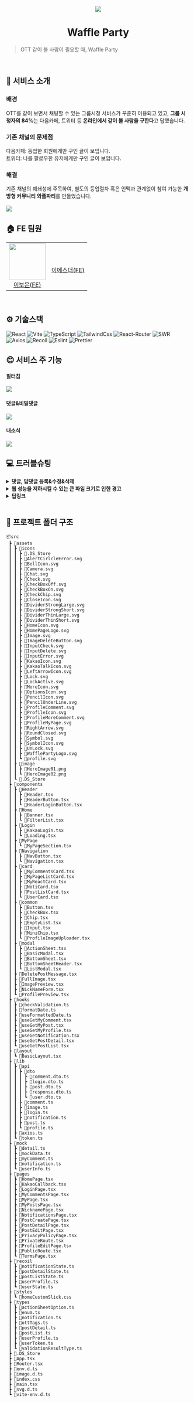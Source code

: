 <div>
<div align="center">
    <img src="https://github.com/Wagu-Wagu/Waffle-party-FE/assets/111286497/e3c15c59-fcee-466c-85da-d425bf9bef77"/><h1><b>Waffle Party</b></h1>
</div>

> OTT 같이 볼 사람이 필요할 때, Waffle Party

<br/>
<h2>📢 서비스 소개</h2>
<h3>배경</h3>
OTT를 같이 보면서 채팅할 수 있는 그룹시청 서비스가 꾸준히 이용되고 있고, <b>그룹 시청자의 84%</b>는 다음카페, 트위터 등 <b>온라인에서 같이 볼 사람을 구한다</b>고 답했습니다.

<h3>기존 채널의 문제점</h3>
다음카페: 등업한 회원에게만 구인 글이 보입니다.<br/>
트위터: 나를 팔로우한 유저에게만 구인 글이 보입니다.

<h3>해결</h3>
기존 채널의 폐쇄성에 주목하여, 별도의 등업절차 혹은 인맥과 관계없이 참여 가능한 <b>개방형 커뮤니티 와플파티</b>를 만들었습니다.
<br/><br/>
<img src="https://github.com/Wagu-Wagu/Waffle-party-BE/assets/77230391/805c5883-8785-46fe-a1d7-802499519a05"/>

<br/>
<h2>🏠 FE 팀원</h2>
<table>
  <tr>
    <td align="center">
      <a href="https://github.com/boeunLee">
        <img
          src="https://github.com/Wagu-Wagu/Waffle-party-FE/assets/111286497/f29f8608-90e1-4bba-a23f-a5a895807a72"
          width="100px;"
        /><br />이보은(FE)</a><br />
    </td>
    <td align="center">
      <a href="https://github.com/Stilllee">
       <br />이에스더(FE)</a><br />
    </td>
  </tr>
</table>
<br/>
<h2>⚙️ 기술스택</h2>

![React](https://badgen.net/badge/React/v18.2.0/61DAFB)
![Vite](https://badgen.net/badge/Vite/v5.2.0/646CFF)
![TypeScript](https://badgen.net/badge/TypeScript/v5.2.2/3178C6)
![TailwindCss](https://badgen.net/badge/Tailwind/v3.4.3/DB7093?)
![React-Router](https://badgen.net/badge/React-Router/v6.23.1/CA4245)
![SWR](https://badgen.net/badge/SWR/v2.2.5/FF4154)
![Axios](https://badgen.net/badge/Axios/v1.7.1/5A29E4?)
![Recoil](https://badgen.net/badge/Recoil/v0.7.7/3578E5)
![Eslint](https://badgen.net/badge/Eslint/v8.57.0/4B32C3?)
![Prettier](https://badgen.net/badge/Prettier/v3.2.5/F7B93E?)
<br/>

<h2>😊 서비스 주 기능</h2>
<h4>필터칩</h4>
<img src="https://github.com/Wagu-Wagu/Waffle-party-FE/assets/111286497/d6856de1-ff12-4404-80c5-a3c35f7a1f0e"/>
<h4>댓글&비밀댓글</h4>
<img src="https://github.com/Wagu-Wagu/Waffle-party-FE/assets/111286497/4b9acd5a-d681-4021-85d8-35df9577cce9"/>
<h4>내소식</h4>
<img src="https://github.com/Wagu-Wagu/Waffle-party-FE/assets/111286497/26c631b6-0796-4038-8ba3-e173e9c65519"/>

<br/>
<h2>💻 트러블슈팅</h2>
<details>
	<summary><b>댓글, 답댓글 등록&수정&삭제</b></summary>
  댓글과 답댓글 데이터가 변경될 때, 사용자에게 즉각적으로 변경된 내용을 반영하는 것이 중요합니다. 
  
  >이를 위해 데이터가 변경되었을 때 새로고침을 요구하지 않고, SWR 라이브러리에서 제공하는 <b>`mutate 함수`</b>를 사용했습니다.

<b>`mutate함수`</b>는 서버의 데이터를 최신화시키고, SWR에서 fetch한 값으로 데이터를 다시 변경합니다.

<br/>
<pre>const useGetPostDetail = (postId: string) => {
  const { data, mutate, isLoading } = useSWR...

return {
postDetailData: data?.data,
isLoading: isLoading,
refetch: mutate,
};
};</pre>

<pre>useEffect(() => {
if (refresh) {
refetch(); // 데이터 갱신을 위한 함수 호출
setRefresh(false); // 갱신 후 상태 초기화
}
}, [refresh, refetch]);</pre>
</details>
<details>
	<summary><b>웹 성능을 저하시킬 수 있는 큰 파일 크기로 인한 경고</b></summary>
<img src="https://github.com/Wagu-Wagu/Waffle-party-FE/assets/111286497/1bff9ea5-27b4-4264-807c-2b4bfa34e638"/>

> 웹 페이지의 초기 로드 시간은 페이지의 성능에 큰 영향을 미치므로, 큰 파일을 최소화하기 위해 `lazy`를 사용하여 <b>청크 크기</b>를 줄였습니다.

1. 기존에는 Index.js에 모두 담겨있었습니다. 이를 lazy를 사용하여 라우팅으로 분리된 각 페이지를 split 하였습니다.
2. Suspense는 컴포넌트 로딩중 fallback이 발생할때 보여집니다.

- 개선된 모습
<img alt="chunk개선" src="https://github.com/Wagu-Wagu/Waffle-party-FE/assets/111286497/c03a23ab-3c94-4e4d-8aae-7610b2b98ed4">
</details>
<details>
	<summary><b>딥링크</b></summary>
서비스의 디자인은 다크 모드를 기본으로 제작되었습니다. 하지만 삼성 브라우저의 다크 모드 접속 시, 다음과 같은 문제가 발생하였습니다.

1. `prefers-color-scheme CSS` 기능을 지원하지 않아 다크 모드를 감지하지 못하는 문제가 발생했습니다.
2. 삼성 브라우저 자체의 알고리즘으로 색상이 변경되어, 의도하지 않은 디자인이 표시되었습니다.

> 이러한 문제를 해결하기 위해 삼성 브라우저에서 접속할 경우, <b>`딥링크`를 사용하여 크롬 브라우저로 열리도록</b> 수정하였습니다.

<pre>const userAgent = navigator.userAgent;
const isSamsung = userAgent.includes("SamsungBrowser");

const url = window.location.href;

// 삼성 브라우저일 경우 root 요소에 samsung 클래스 추가
if (isSamsung) {
  window.alert("와플파티는 크롬에 최적화되어있습니다.\n크롬으로 이동할까요?",);
  // window.location.href를 변경하여 리디렉션
  const url = window.location.href;
  // http 혹은 https
  const protocol = window.location.protocol.replace(":", "");
  // 크롬 앱이 없다면, playstore 크롬 앱 다운로드 링크로 이동
  window.location.href = `intent://${url.replace(/^https?:\/\//,"",)}#Intent;scheme=${protocol};package=com.android.chrome;S.browser_fallback_url=https://play.google.com/store/apps/details?id=com.android.chrome;end`;
  }</pre>
</details>

<br/>
<h2>📁 프로젝트 폴더 구조</h2>

```
📦src
 ┣ 📂assets
 ┃ ┣ 📂icons
 ┃ ┃ ┣ 📜.DS_Store
 ┃ ┃ ┣ 📜AlertCirlcleError.svg
 ┃ ┃ ┣ 📜BellIcon.svg
 ┃ ┃ ┣ 📜Camera.svg
 ┃ ┃ ┣ 📜Chat.svg
 ┃ ┃ ┣ 📜Check.svg
 ┃ ┃ ┣ 📜CheckBoxOff.svg
 ┃ ┃ ┣ 📜CheckBoxOn.svg
 ┃ ┃ ┣ 📜CheckChip.svg
 ┃ ┃ ┣ 📜CloseIcon.svg
 ┃ ┃ ┣ 📜DividerStrongLarge.svg
 ┃ ┃ ┣ 📜DividerStrongShort.svg
 ┃ ┃ ┣ 📜DividerThinLarge.svg
 ┃ ┃ ┣ 📜DividerThinShort.svg
 ┃ ┃ ┣ 📜HomeIcon.svg
 ┃ ┃ ┣ 📜HomePageLogo.svg
 ┃ ┃ ┣ 📜Image.svg
 ┃ ┃ ┣ 📜ImageDeleteButton.svg
 ┃ ┃ ┣ 📜InputCheck.svg
 ┃ ┃ ┣ 📜InputDelete.svg
 ┃ ┃ ┣ 📜InputError.svg
 ┃ ┃ ┣ 📜KakaoIcon.svg
 ┃ ┃ ┣ 📜KakaoTalkIcon.svg
 ┃ ┃ ┣ 📜LeftArrowIcon.svg
 ┃ ┃ ┣ 📜Lock.svg
 ┃ ┃ ┣ 📜LockActive.svg
 ┃ ┃ ┣ 📜MoreIcon.svg
 ┃ ┃ ┣ 📜OptionsIcon.svg
 ┃ ┃ ┣ 📜PencilIcon.svg
 ┃ ┃ ┣ 📜PencilUnderLine.svg
 ┃ ┃ ┣ 📜ProfileComment.svg
 ┃ ┃ ┣ 📜ProfileIcon.svg
 ┃ ┃ ┣ 📜ProfileMoreComment.svg
 ┃ ┃ ┣ 📜ProfileMyPage.svg
 ┃ ┃ ┣ 📜RightArrow.svg
 ┃ ┃ ┣ 📜RoundClosed.svg
 ┃ ┃ ┣ 📜Symbol.svg
 ┃ ┃ ┣ 📜SymbolIcon.svg
 ┃ ┃ ┣ 📜UnLock.svg
 ┃ ┃ ┣ 📜WafflePartyLogo.svg
 ┃ ┃ ┗ 📜profile.svg
 ┃ ┣ 📂image
 ┃ ┃ ┣ 📜HeroImage01.png
 ┃ ┃ ┗ 📜HeroImage02.png
 ┃ ┗ 📜.DS_Store
 ┣ 📂components
 ┃ ┣ 📂Header
 ┃ ┃ ┣ 📜Header.tsx
 ┃ ┃ ┣ 📜HeaderButton.tsx
 ┃ ┃ ┗ 📜HeaderLoginButton.tsx
 ┃ ┣ 📂Home
 ┃ ┃ ┣ 📜Banner.tsx
 ┃ ┃ ┗ 📜FilterList.tsx
 ┃ ┣ 📂Login
 ┃ ┃ ┣ 📜KakaoLogin.tsx
 ┃ ┃ ┗ 📜Loading.tsx
 ┃ ┣ 📂MyPage
 ┃ ┃ ┗ 📜MyPageSection.tsx
 ┃ ┣ 📂Navigation
 ┃ ┃ ┣ 📜NavButton.tsx
 ┃ ┃ ┗ 📜Navigation.tsx
 ┃ ┣ 📂card
 ┃ ┃ ┣ 📜MyCommentsCard.tsx
 ┃ ┃ ┣ 📜MyPageListCard.tsx
 ┃ ┃ ┣ 📜MyReactCard.tsx
 ┃ ┃ ┣ 📜NotiCard.tsx
 ┃ ┃ ┣ 📜PostListCard.tsx
 ┃ ┃ ┗ 📜UserCard.tsx
 ┃ ┣ 📂common
 ┃ ┃ ┣ 📜Button.tsx
 ┃ ┃ ┣ 📜CheckBox.tsx
 ┃ ┃ ┣ 📜Chip.tsx
 ┃ ┃ ┣ 📜EmptyList.tsx
 ┃ ┃ ┣ 📜Input.tsx
 ┃ ┃ ┣ 📜MiniChip.tsx
 ┃ ┃ ┗ 📜ProfileImageUploader.tsx
 ┃ ┣ 📂modal
 ┃ ┃ ┣ 📜ActionSheet.tsx
 ┃ ┃ ┣ 📜BasicModal.tsx
 ┃ ┃ ┣ 📜BottomSheet.tsx
 ┃ ┃ ┣ 📜BottomSheetHeader.tsx
 ┃ ┃ ┗ 📜ListModal.tsx
 ┃ ┣ 📜DeletePostMessage.tsx
 ┃ ┣ 📜FullImage.tsx
 ┃ ┣ 📜ImagePreview.tsx
 ┃ ┣ 📜NickNameForm.tsx
 ┃ ┗ 📜ProfilePreview.tsx
 ┣ 📂hooks
 ┃ ┣ 📜checkValidation.ts
 ┃ ┣ 📜formatDate.ts
 ┃ ┣ 📜useFormattedDate.ts
 ┃ ┣ 📜useGetMyComment.tsx
 ┃ ┣ 📜useGetMyPost.tsx
 ┃ ┣ 📜useGetMyProfile.tsx
 ┃ ┣ 📜useGetNotification.tsx
 ┃ ┣ 📜useGetPostDetail.tsx
 ┃ ┗ 📜useGetPostList.tsx
 ┣ 📂layout
 ┃ ┗ 📜BasicLayout.tsx
 ┣ 📂lib
 ┃ ┣ 📂api
 ┃ ┃ ┣ 📂dto
 ┃ ┃ ┃ ┣ 📜comment.dto.ts
 ┃ ┃ ┃ ┣ 📜login.dto.ts
 ┃ ┃ ┃ ┣ 📜post.dto.ts
 ┃ ┃ ┃ ┣ 📜response.dto.ts
 ┃ ┃ ┃ ┗ 📜user.dto.ts
 ┃ ┃ ┣ 📜comment.ts
 ┃ ┃ ┣ 📜image.ts
 ┃ ┃ ┣ 📜login.ts
 ┃ ┃ ┣ 📜notification.ts
 ┃ ┃ ┣ 📜post.ts
 ┃ ┃ ┗ 📜profile.ts
 ┃ ┣ 📜axios.ts
 ┃ ┗ 📜token.ts
 ┣ 📂mock
 ┃ ┣ 📜detail.ts
 ┃ ┣ 📜mockData.ts
 ┃ ┣ 📜myComment.ts
 ┃ ┣ 📜notification.ts
 ┃ ┗ 📜userInfo.ts
 ┣ 📂pages
 ┃ ┣ 📜HomePage.tsx
 ┃ ┣ 📜KakaoCallback.tsx
 ┃ ┣ 📜LoginPage.tsx
 ┃ ┣ 📜MyCommentsPage.tsx
 ┃ ┣ 📜MyPage.tsx
 ┃ ┣ 📜MyPostsPage.tsx
 ┃ ┣ 📜NicknamePage.tsx
 ┃ ┣ 📜NotificationsPage.tsx
 ┃ ┣ 📜PostCreatePage.tsx
 ┃ ┣ 📜PostDetailPage.tsx
 ┃ ┣ 📜PostEditPage.tsx
 ┃ ┣ 📜PrivacyPolicyPage.tsx
 ┃ ┣ 📜PrivateRoute.tsx
 ┃ ┣ 📜ProfileEditPage.tsx
 ┃ ┣ 📜PublicRoute.tsx
 ┃ ┗ 📜TermsPage.tsx
 ┣ 📂recoil
 ┃ ┣ 📜notificationState.ts
 ┃ ┣ 📜postDetailState.ts
 ┃ ┣ 📜postListState.ts
 ┃ ┣ 📜userProfile.ts
 ┃ ┗ 📜userState.ts
 ┣ 📂styles
 ┃ ┗ 📜homeCustomSlick.css
 ┣ 📂types
 ┃ ┣ 📜actionSheetOption.ts
 ┃ ┣ 📜enum.ts
 ┃ ┣ 📜notification.ts
 ┃ ┣ 📜ottTags.ts
 ┃ ┣ 📜postDetail.ts
 ┃ ┣ 📜postList.ts
 ┃ ┣ 📜userProfile.ts
 ┃ ┣ 📜userToken.ts
 ┃ ┗ 📜validationResultType.ts
 ┣ 📜.DS_Store
 ┣ 📜App.tsx
 ┣ 📜Router.tsx
 ┣ 📜env.d.ts
 ┣ 📜image.d.ts
 ┣ 📜index.css
 ┣ 📜main.tsx
 ┣ 📜svg.d.ts
 ┗ 📜vite-env.d.ts
```

</div>
